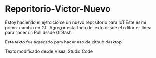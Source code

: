 # Reporitorio-Victor-Nuevo
Estoy haciendo el ejercicio de un nuevo repositorio para IoT
Este es mi primer cambio en GIT
Agregar esta línea de texto desde el editor en línea para hacer un Pull desde GitBash

Este texto fue agregado para hacer uso de github desktop

Texto modificado desde Visual Studio Code